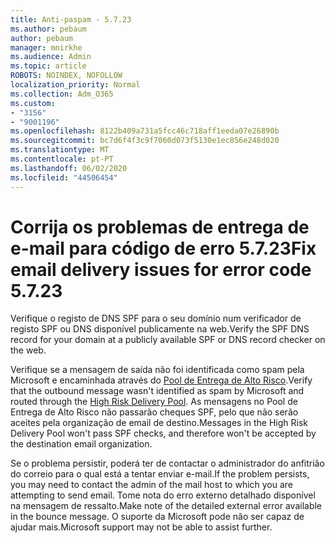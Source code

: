 ```yaml
---
title: Anti-paspam - 5.7.23
ms.author: pebaum
author: pebaum
manager: mnirkhe
ms.audience: Admin
ms.topic: article
ROBOTS: NOINDEX, NOFOLLOW
localization_priority: Normal
ms.collection: Adm_O365
ms.custom:
- "3156"
- "9001196"
ms.openlocfilehash: 8122b409a731a5fcc46c718aff1eeda07e26890b
ms.sourcegitcommit: bc7d6f4f3c9f7060d073f5130e1ec856e248d020
ms.translationtype: MT
ms.contentlocale: pt-PT
ms.lasthandoff: 06/02/2020
ms.locfileid: "44506454"
---
```

# <a name="fix-email-delivery-issues-for-error-code-5723"></a><span data-ttu-id="9fb74-102">Corrija os problemas de entrega de e-mail para código de erro 5.7.23</span><span class="sxs-lookup"><span data-stu-id="9fb74-102">Fix email delivery issues for error code 5.7.23</span></span>

<span data-ttu-id="9fb74-103">Verifique o registo de DNS SPF para o seu domínio num verificador de registo SPF ou DNS disponível publicamente na web.</span><span class="sxs-lookup"><span data-stu-id="9fb74-103">Verify the SPF DNS record for your domain at a publicly available SPF or DNS record checker on the web.</span></span>

<span data-ttu-id="9fb74-104">Verifique se a mensagem de saída não foi identificada como spam pela Microsoft e encaminhada através do [Pool de Entrega de Alto Risco](https://docs.microsoft.com/microsoft-365/security/office-365-security/high-risk-delivery-pool-for-outbound-messages).</span><span class="sxs-lookup"><span data-stu-id="9fb74-104">Verify that the outbound message wasn't identified as spam by Microsoft and routed through the [High Risk Delivery Pool](https://docs.microsoft.com/microsoft-365/security/office-365-security/high-risk-delivery-pool-for-outbound-messages).</span></span> <span data-ttu-id="9fb74-105">As mensagens no Pool de Entrega de Alto Risco não passarão cheques SPF, pelo que não serão aceites pela organização de email de destino.</span><span class="sxs-lookup"><span data-stu-id="9fb74-105">Messages in the High Risk Delivery Pool won't pass SPF checks, and therefore won't be accepted by the destination email organization.</span></span>

<span data-ttu-id="9fb74-106">Se o problema persistir, poderá ter de contactar o administrador do anfitrião do correio para o qual está a tentar enviar e-mail.</span><span class="sxs-lookup"><span data-stu-id="9fb74-106">If the problem persists, you may need to contact the admin of the mail host to which you are attempting to send email.</span></span> <span data-ttu-id="9fb74-107">Tome nota do erro externo detalhado disponível na mensagem de ressalto.</span><span class="sxs-lookup"><span data-stu-id="9fb74-107">Make note of the detailed external error available in the bounce message.</span></span> <span data-ttu-id="9fb74-108">O suporte da Microsoft pode não ser capaz de ajudar mais.</span><span class="sxs-lookup"><span data-stu-id="9fb74-108">Microsoft support may not be able to assist further.</span></span>

